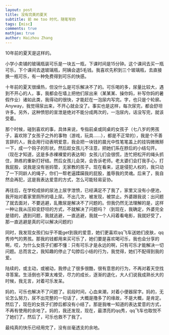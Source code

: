 ```yaml
---
layout: post
title: 没有完美的夏天
subtitle: 前 me too 时代，随笔写的
tags: [misc]
comments: true
mathjax: true
author: Haizhou Zhang
---
```



10年前的夏天是这样的。

小学小卖铺的玻璃瓶装可乐是一块五一瓶，下课时间是15分钟。这个课间去买一瓶可乐，下个课间去退玻璃瓶，阿姨会退5毛钱。我喜欢先积到三个玻璃瓶，去直接换一瓶可乐，有一种免费得到可乐的快感。

十年前的夏天很燥热，但没什么是可乐解决不了的。可乐喝的多，尿量比较大，遇到不开心的人，事，我都会在墙上把他们尿出来（某某某、操你妈，补写你妈的暑假作业）诸如此类，我得动的很快，才能赶在一泡尿内写完。字，也只是个轮廓。Anyway，我觉得尿出来，不开心就会没了。事实也是这样，每次尿完，都会舒坦许多。另外，这种愤怒的宣泄是绝对不能分成两次的，一泡尿内，话没写完，就该受着。

那个时候，碰到喜欢的事，具体来说，专指前桌或同桌的女孩子（七八岁的男孩子，喜欢除了女孩子之外的事物（游戏，玩具……），都是不正常的），我是个不善言辞的人，我会用行动表明爱意，我会把一块钱的晨光中性笔笔盖上的挂钩微微掰一下，成一个钩子的形状。然后趁女孩儿不注意，把她们系在脖后的小结勾开。（现在才知道，这是多赤裸裸爱的表达啊）女孩儿们会很慌，连忙把松开的绳头抓住，熟练的重新打好结。然后女孩儿会哭，会告诉老师。老太婆们会打我手心，打我屁股，说我是没有爸妈管，无家教的孩子。现在看来，这是侵犯人权的，我只动了一下同龄人的绳子，你们一帮老逼蹂躏我的屁股，羞辱我的灵魂。后来了，我自然会再犯，这是我表达爱意的方式，怎么可能轻易妥协。

再往后，在学校成排的尿池上尿字泄愤，已经满足不了我了，家里又没有小便池，我开始对着家里厕所的墙上尿。不出几次，被发现，被禁止。外婆跟我说：出问题了就去面对，不要逃避，乱撒尿是解决不了问题的。但我仍然无法理解的是，这样一种让我从压抑变舒坦的方式，不就解决了问题吗？（到现在，我确定，外婆完全是错的，遇到问题，我就逃避，一直逃避，我就一个人闷着看电影，我就好受了，那一直逃避是真的可以解决问题的）

同时，我发现女孩们似乎不能get到我的爱意，她们更喜欢qq飞车送她们皮肤，qq秀帅气的男孩。那我的钱都用来买可乐了，她们要是喜欢喝可乐，我也会分享的啊，哎，为什么女孩子们都不懂：只有可乐才是永远的啊，只有可乐才能解决一切问题。总而言之，我知趣的停止了勾脖后小结的行为，我觉得，她们不配得到我的爱。

陆续的，或主动，或被动，我停止了很多很酷，很有意思的行为，不再对着天空找寻答案。生活倒也不算太难受，尽力的成长，逐渐的退化，大人们说我成熟长大的时候，我无言，对着可乐发呆。

妈的，可乐也解决不了问题了。前段时间，心血来潮，对着小便器尿字。妈的，无论怎么努力，尿不出完整的一句话了，大概是撸多了的缘故，不是大概，是肯定。然后了，现在的女孩子们脖后都没有小结了。那是我唯一知道的表达爱意的方式，不再有使用的余地了。妈的，我还发现，现在，最漂亮的qq秀，qq飞车也取悦不了她们了，然后了，可乐也救不了我了。

最纯真的快乐已经用完了，没有丝毫透支的余地。